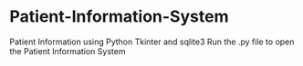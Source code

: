 # Patient-Information-System
Patient Information using Python Tkinter and sqlite3
Run the .py file to open the Patient Information System
